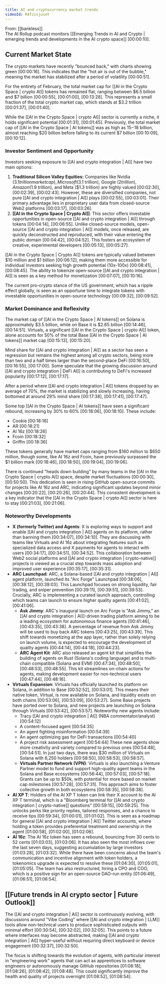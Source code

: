```yaml
---
title: AI and cryptocurrency market trends
videoId: R4TzivjuseY
---
```


From: [[bankless]] <br/> 
The AI Rollup podcast monitors [[Emerging Trends in AI and Crypto | emerging trends and developments in the AI crypto space]] <a class="yt-timestamp" data-t="00:00:10">[00:00:10]</a>.

## Current Market State
The crypto markets have recently "bounced back," with charts showing green <a class="yt-timestamp" data-t="00:00:16">[00:00:16]</a>. This indicates that the "hot air is out of the bubble," meaning the market has stabilized after a period of volatility <a class="yt-timestamp" data-t="00:00:51">[00:00:51]</a>.

For the entirety of February, the total market cap for [[AI in the Crypto Space | crypto AI]] tokens has remained flat, ranging between $6.5 billion and $7 billion <a class="yt-timestamp" data-t="00:00:55">[00:00:55]</a>, <a class="yt-timestamp" data-t="00:01:00">[00:01:00]</a>, <a class="yt-timestamp" data-t="00:13:28">[00:13:28]</a>. This represents a small fraction of the total crypto market cap, which stands at $3.2 trillion <a class="yt-timestamp" data-t="00:01:37">[00:01:37]</a>, <a class="yt-timestamp" data-t="00:01:40">[00:01:40]</a>.

While the [[AI in the Crypto Space | crypto AI]] sector is currently a niche, it holds significant potential <a class="yt-timestamp" data-t="00:01:31">[00:01:31]</a>, <a class="yt-timestamp" data-t="00:01:45">[00:01:45]</a>. Previously, the total market cap of [[AI in the Crypto Space | AI tokens]] was as high as $15-$18 billion, almost reaching $20 billion before falling to its current $7 billion <a class="yt-timestamp" data-t="00:10:09">[00:10:09]</a>, <a class="yt-timestamp" data-t="00:10:12">[00:10:12]</a>.

### Investor Sentiment and Opportunity
Investors seeking exposure to [[AI and crypto integration | AI]] have two main options:
1.  **Traditional Silicon Valley Equities:** Companies like Nvidia ($3.1 trillion market cap), Microsoft ($3.1 trillion), Google ($2 trillion), Amazon ($1.9 trillion), and Meta ($1.3 trillion) are highly valued <a class="yt-timestamp" data-t="00:02:30">[00:02:30]</a>, <a class="yt-timestamp" data-t="00:02:39">[00:02:39]</a>, <a class="yt-timestamp" data-t="00:02:43">[00:02:43]</a>. However, these are diversified companies, not pure [[AI and crypto integration | AI]] plays <a class="yt-timestamp" data-t="00:02:55">[00:02:55]</a>, <a class="yt-timestamp" data-t="00:03:01">[00:03:01]</a>. Their primary advantage lies in proprietary user data from closed-source Web2 platforms <a class="yt-timestamp" data-t="00:03:17">[00:03:17]</a>, <a class="yt-timestamp" data-t="00:03:26">[00:03:26]</a>.
2.  **[[AI in the Crypto Space | Crypto AI]]**: This sector offers investable opportunities in open-source [[AI and crypto integration | AI]] through tokens <a class="yt-timestamp" data-t="00:04:14">[00:04:14]</a>, <a class="yt-timestamp" data-t="00:06:55">[00:06:55]</a>. Unlike closed-source models, open-source [[AI and crypto integration | AI]] models, once released, are quickly deconstructed and reproduced, with their value entering the public domain <a class="yt-timestamp" data-t="00:04:42">[00:04:42]</a>, <a class="yt-timestamp" data-t="00:04:52">[00:04:52]</a>. This fosters an ecosystem of creative, experimental developers <a class="yt-timestamp" data-t="00:05:13">[00:05:13]</a>, <a class="yt-timestamp" data-t="00:05:27">[00:05:27]</a>.

[[AI in the Crypto Space | Crypto AI]] tokens are typically valued between $10 million and $1 billion <a class="yt-timestamp" data-t="00:06:12">[00:06:12]</a>, making them more accessible for individual investors seeking high growth potential (10x-100x) <a class="yt-timestamp" data-t="00:08:41">[00:08:41]</a>, <a class="yt-timestamp" data-t="00:08:45">[00:08:45]</a>. The ability to tokenize open-source [[AI and crypto integration | AI]] is seen as a key method for monetization <a class="yt-timestamp" data-t="00:07:07">[00:07:07]</a>, <a class="yt-timestamp" data-t="00:10:16">[00:10:16]</a>.

The current pro-crypto stance of the US government, which has a ripple effect globally, is seen as an opportune time to integrate tokens with investable opportunities in open-source technology <a class="yt-timestamp" data-t="00:09:32">[00:09:32]</a>, <a class="yt-timestamp" data-t="00:09:52">[00:09:52]</a>.

### Market Dominance and Reflexivity
The market cap of [[AI in the Crypto Space | AI tokens]] on Solana is approximately $3.5 billion, while on Base it is $2.65 billion <a class="yt-timestamp" data-t="00:14:46">[00:14:46]</a>, <a class="yt-timestamp" data-t="00:14:51">[00:14:51]</a>. Virtuals, a significant [[AI in the Crypto Space | crypto AI]] token, alone accounts for 50% of the total Base [[AI in the Crypto Space | AI tokens]] market cap <a class="yt-timestamp" data-t="00:15:13">[00:15:13]</a>, <a class="yt-timestamp" data-t="00:15:20">[00:15:20]</a>.

Mind share for [[AI and crypto integration | AI]] as a sector has seen a regression but remains the highest among all crypto sectors, being more than two and a half times larger than the second-place DeFi <a class="yt-timestamp" data-t="00:16:50">[00:16:50]</a>, <a class="yt-timestamp" data-t="00:16:55">[00:16:55]</a>, <a class="yt-timestamp" data-t="00:17:00">[00:17:00]</a>. Some speculate that the growing discussion around [[AI and crypto integration | DeFi AI]] is contributing to DeFi's increased popularity <a class="yt-timestamp" data-t="00:17:12">[00:17:12]</a>, <a class="yt-timestamp" data-t="00:17:17">[00:17:17]</a>.

After a period where [[AI and crypto integration | AI]] tokens dropped by an average of 70%, the market is stabilizing and slowly increasing, having bottomed at around 29% mind share <a class="yt-timestamp" data-t="00:17:38">[00:17:38]</a>, <a class="yt-timestamp" data-t="00:17:41">[00:17:41]</a>, <a class="yt-timestamp" data-t="00:17:47">[00:17:47]</a>.

Some top [[AI in the Crypto Space | AI tokens]] have seen a significant rebound, increasing by 30% to 60% <a class="yt-timestamp" data-t="00:18:06">[00:18:06]</a>, <a class="yt-timestamp" data-t="00:18:10">[00:18:10]</a>. These include:
*   Cookie <a class="yt-timestamp" data-t="00:18:16">[00:18:16]</a>
*   AR <a class="yt-timestamp" data-t="00:18:21">[00:18:21]</a>
*   AI 16z <a class="yt-timestamp" data-t="00:18:26">[00:18:26]</a>
*   Fcoin <a class="yt-timestamp" data-t="00:18:32">[00:18:32]</a>
*   Griffin <a class="yt-timestamp" data-t="00:18:36">[00:18:36]</a>

These tokens generally have market caps ranging from $160 million to $650 million, though some, like AI 16z and Fcoin, have previously surpassed the $1 billion mark <a class="yt-timestamp" data-t="00:18:46">[00:18:46]</a>, <a class="yt-timestamp" data-t="00:18:50">[00:18:50]</a>, <a class="yt-timestamp" data-t="00:19:04">[00:19:04]</a>, <a class="yt-timestamp" data-t="00:19:06">[00:19:06]</a>.

There is continued "heads down building" by many teams in the [[AI in the Crypto Space | crypto AI]] space, despite market fluctuations <a class="yt-timestamp" data-t="00:00:30">[00:00:30]</a>, <a class="yt-timestamp" data-t="00:50:50">[00:50:50]</a>. This dedication is seen in rising GitHub open-source commits for projects like AI 16z and ARC, indicating significant updates beyond minor changes <a class="yt-timestamp" data-t="00:20:22">[00:20:22]</a>, <a class="yt-timestamp" data-t="00:20:26">[00:20:26]</a>, <a class="yt-timestamp" data-t="00:20:44">[00:20:44]</a>. This consistent development is a key indicator that the [[AI in the Crypto Space | crypto AI]] sector is here to stay <a class="yt-timestamp" data-t="00:21:03">[00:21:03]</a>, <a class="yt-timestamp" data-t="00:21:06">[00:21:06]</a>.

### Noteworthy Developments
*   **X (formerly Twitter) and Agents**: X is exploring ways to support and enable [[AI and crypto integration | AI]] agents on its platform, rather than banning them <a class="yt-timestamp" data-t="00:34:07">[00:34:07]</a>, <a class="yt-timestamp" data-t="00:34:10">[00:34:10]</a>. They are discussing with teams like Virtuals and AI 16z about integrating features such as specialized data access and X payments for agents to interact with users <a class="yt-timestamp" data-t="00:34:17">[00:34:17]</a>, <a class="yt-timestamp" data-t="00:34:51">[00:34:51]</a>, <a class="yt-timestamp" data-t="00:34:52">[00:34:52]</a>. This collaboration between Web2 social platforms and [[AI and crypto integration | crypto-native]] projects is viewed as a crucial step towards mass adoption and improved user experience <a class="yt-timestamp" data-t="00:35:17">[00:35:17]</a>, <a class="yt-timestamp" data-t="00:35:31">[00:35:31]</a>.
*   **ARC Launchpad**: ARC, a Solana-based [[AI and crypto integration | AI]] agent platform, launched its "Arc Forge" Launchpad <a class="yt-timestamp" data-t="00:38:06">[00:38:06]</a>, <a class="yt-timestamp" data-t="00:38:12">[00:38:12]</a>, <a class="yt-timestamp" data-t="00:39:03">[00:39:03]</a>. This Launchpad focuses on strong liquidity, fair trading, and sniper prevention <a class="yt-timestamp" data-t="00:39:11">[00:39:11]</a>, <a class="yt-timestamp" data-t="00:39:51">[00:39:51]</a>, <a class="yt-timestamp" data-t="00:39:53">[00:39:53]</a>. Crucially, ARC is implementing a curated launch approach, controlling which teams can launch to ensure higher quality agents <a class="yt-timestamp" data-t="00:41:02">[00:41:02]</a>, <a class="yt-timestamp" data-t="00:41:06">[00:41:06]</a>.
    *   **Ask Jimmy**: ARC's inaugural launch on Arc Forge is "Ask Jimmy," an [[AI and crypto integration | AI]]-driven trading platform aiming to be a leading ecosystem for autonomous finance agents <a class="yt-timestamp" data-t="00:41:46">[00:41:46]</a>, <a class="yt-timestamp" data-t="00:43:35">[00:43:35]</a>, <a class="yt-timestamp" data-t="00:43:38">[00:43:38]</a>. A percentage of revenue from Ask Jimmy will be used to buy back ARC tokens <a class="yt-timestamp" data-t="00:43:25">[00:43:25]</a>, <a class="yt-timestamp" data-t="00:43:39">[00:43:39]</a>. This shift towards monetizing at the app layer, rather than solely relying on launch volume, is expected to encourage the development of quality agents <a class="yt-timestamp" data-t="00:44:14">[00:44:14]</a>, <a class="yt-timestamp" data-t="00:44:18">[00:44:18]</a>, <a class="yt-timestamp" data-t="00:44:23">[00:44:23]</a>.
    *   **ARC Agent Kit**: ARC also released an agent kit that simplifies the building of agents on Rust (Solana's coding language) and is multi-chain compatible (Solana and EVM) <a class="yt-timestamp" data-t="00:47:34">[00:47:34]</a>, <a class="yt-timestamp" data-t="00:48:50">[00:48:50]</a>, <a class="yt-timestamp" data-t="00:48:53">[00:48:53]</a>, <a class="yt-timestamp" data-t="00:48:55">[00:48:55]</a>. This kit streamlines on-chain actions for agents, making development easier for non-technical users <a class="yt-timestamp" data-t="00:47:44">[00:47:44]</a>, <a class="yt-timestamp" data-t="00:48:16">[00:48:16]</a>.
*   **Virtuals Expansion**: Virtuals has officially launched its platform on Solana, in addition to Base <a class="yt-timestamp" data-t="00:52:52">[00:52:52]</a>, <a class="yt-timestamp" data-t="00:53:01">[00:53:01]</a>. This means their native token, Virtual, is now available on Solana, and liquidity exists on both chains <a class="yt-timestamp" data-t="00:53:06">[00:53:06]</a>, <a class="yt-timestamp" data-t="00:53:09">[00:53:09]</a>, <a class="yt-timestamp" data-t="00:53:27">[00:53:27]</a>. Some Base projects have ported over to Solana, and new projects are launching on Solana through Virtuals <a class="yt-timestamp" data-t="00:53:42">[00:53:42]</a>, <a class="yt-timestamp" data-t="00:53:57">[00:53:57]</a>. Noteworthy new agents include:
    *   Tracy [[AI and crypto integration | AI]] (NBA commentator/analyst) <a class="yt-timestamp" data-t="00:54:12">[00:54:12]</a>
    *   A content-focused agent <a class="yt-timestamp" data-t="00:54:35">[00:54:35]</a>
    *   An agent fighting misinformation <a class="yt-timestamp" data-t="00:54:39">[00:54:39]</a>
    *   An agent optimizing gas for DeFi transactions <a class="yt-timestamp" data-t="00:54:40">[00:54:40]</a>
    *   A project risk assessment agent <a class="yt-timestamp" data-t="00:54:44">[00:54:44]</a>
    These new agents show more creativity and variety compared to previous ones <a class="yt-timestamp" data-t="00:54:48">[00:54:48]</a>, <a class="yt-timestamp" data-t="00:54:51">[00:54:51]</a>. In just two days, there was $30 million of Virtuals on Solana with 6,250 holders <a class="yt-timestamp" data-t="00:58:50">[00:58:50]</a>, <a class="yt-timestamp" data-t="00:58:53">[00:58:53]</a>, <a class="yt-timestamp" data-t="00:58:57">[00:58:57]</a>.
    *   **Virtuals Partner Network (VPN)**: Virtuals is also launching a Venture Partner model to fund and support high-quality agent teams in the Solana and Base ecosystems <a class="yt-timestamp" data-t="00:56:44">[00:56:44]</a>, <a class="yt-timestamp" data-t="00:57:03">[00:57:03]</a>, <a class="yt-timestamp" data-t="00:57:18">[00:57:18]</a>. Grants can be up to $50k, with potential for more based on market cap milestones <a class="yt-timestamp" data-t="00:57:28">[00:57:28]</a>, <a class="yt-timestamp" data-t="00:57:31">[00:57:31]</a>. This approach aims to foster collective growth in both ecosystems <a class="yt-timestamp" data-t="00:58:35">[00:58:35]</a>, <a class="yt-timestamp" data-t="00:58:38">[00:58:38]</a>.
*   **AI XP T**: Holders of the AI XP T token can link their X account to the AI XP T terminal, which is a "Bloomberg terminal for [[AI and crypto integration | crypto-native]] questions" <a class="yt-timestamp" data-t="00:59:15">[00:59:15]</a>, <a class="yt-timestamp" data-t="00:59:25">[00:59:25]</a>. This unlocks perks like priority replies, tailored responses, and a chance to receive tips <a class="yt-timestamp" data-t="00:59:34">[00:59:34]</a>, <a class="yt-timestamp" data-t="01:00:01">[01:00:01]</a>, <a class="yt-timestamp" data-t="01:01:02">[01:01:02]</a>. This is seen as a roadmap for general [[AI and crypto integration | AI]] Twitter accounts, where holding a token provides preferential treatment and ownership in the agent <a class="yt-timestamp" data-t="01:00:58">[01:00:58]</a>, <a class="yt-timestamp" data-t="01:02:00">[01:02:00]</a>, <a class="yt-timestamp" data-t="01:02:06">[01:02:06]</a>.
*   **AI 16z**: The AI 16z token has seen a rebound, bouncing from 30 cents to 52 cents <a class="yt-timestamp" data-t="01:03:03">[01:03:03]</a>, <a class="yt-timestamp" data-t="01:03:06">[01:03:06]</a>. It has also seen the most inflows over the last seven days, suggesting accumulation by large investors <a class="yt-timestamp" data-t="01:03:28">[01:03:28]</a>, <a class="yt-timestamp" data-t="01:03:32">[01:03:32]</a>. While there have been concerns about the team's communication and incentive alignment with token holders, a tokenomics upgrade is expected to resolve these <a class="yt-timestamp" data-t="01:04:30">[01:04:30]</a>, <a class="yt-timestamp" data-t="01:05:01">[01:05:01]</a>, <a class="yt-timestamp" data-t="01:05:05">[01:05:05]</a>. The team has also restructured, hiring a CPO and COO, which is a positive sign for an open-source DAO-run entity <a class="yt-timestamp" data-t="01:06:49">[01:06:49]</a>, <a class="yt-timestamp" data-t="01:06:51">[01:06:51]</a>, <a class="yt-timestamp" data-t="01:06:54">[01:06:54]</a>.

## [[Future trends in AI crypto sector | Future Outlook]]
The [[AI and crypto integration | AI]] sector is continuously evolving, with discussions around "Vibe Coding" where [[AI and crypto integration | LLM]] tools allow non-technical users to produce sophisticated outputs with minimal effort <a class="yt-timestamp" data-t="00:30:54">[00:30:54]</a>, <a class="yt-timestamp" data-t="00:32:02">[00:32:02]</a>, <a class="yt-timestamp" data-t="00:32:05">[00:32:05]</a>. This points to a future where interfaces may become abstracted, making [[AI and crypto integration | AI]] hyper-useful without requiring direct keyboard or device engagement <a class="yt-timestamp" data-t="00:32:37">[00:32:37]</a>, <a class="yt-timestamp" data-t="00:32:50">[00:32:50]</a>.

The focus is shifting towards the evolution of agents, with particular interest in "engineering work" agents that can act as apprentices to software engineers or autonomously manage GitHub repositories <a class="yt-timestamp" data-t="01:08:18">[01:08:18]</a>, <a class="yt-timestamp" data-t="01:08:26">[01:08:26]</a>, <a class="yt-timestamp" data-t="01:08:42">[01:08:42]</a>, <a class="yt-timestamp" data-t="01:08:48">[01:08:48]</a>. This could significantly improve the health and quality of projects overnight <a class="yt-timestamp" data-t="01:08:52">[01:08:52]</a>, <a class="yt-timestamp" data-t="01:08:54">[01:08:54]</a>.